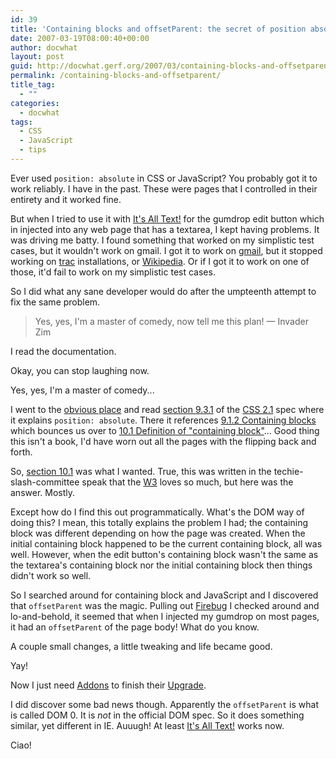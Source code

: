 ```yaml
---
id: 39
title: 'Containing blocks and offsetParent: the secret of position absolute'
date: 2007-03-19T08:00:40+00:00
author: docwhat
layout: post
guid: http://docwhat.gerf.org/2007/03/containing-blocks-and-offsetparent/
permalink: /containing-blocks-and-offsetparent/
title_tag:
  - ""
categories:
  - docwhat
tags:
  - CSS
  - JavaScript
  - tips
---
```

Ever used `position: absolute` in CSS or JavaScript? You probably got it to work reliably. I have in the past. These were pages that I controlled in their entirety and it worked fine.

But when I tried to use it with [It's All Text!](https://addons.mozilla.org/firefox/4125) for the gumdrop edit button which in injected into any web page that has a textarea, I kept having problems. It was driving me batty. I found something that worked on my simplistic test cases, but it wouldn't work on gmail. I got it to work on [gmail](http://gmail.com/), but it stopped working on [trac](http://trac.edgewall.org/) installations, or [Wikipedia](http://wikipedia.com). Or if I got it to work on one of those, it'd fail to work on my simplistic test cases.

<!--more-->

So I did what any sane developer would do after the umpteenth attempt to fix the same problem.

> Yes, yes, I'm a master of comedy, now tell me this plan! — Invader Zim

I read the documentation.

Okay, you can stop laughing now.

Yes, yes, I'm a master of comedy...

I went to the [obvious place](http://www.w3.org/) and read [section 9.3.1](http://www.w3.org/TR/CSS21/visuren.html#positioning-scheme) of the [CSS 2.1](http://www.w3.org/TR/CSS21/) spec where it explains `position: absolute`. There it references [9.1.2 Containing blocks](http://www.w3.org/TR/CSS21/visuren.html#containing-block) which bounces us over to [10.1 Definition of "containing block"](http://www.w3.org/TR/CSS21/visudet.html#containing-block-details)... Good thing this isn't a book, I'd have worn out all the pages with the flipping back and forth.

So, [section 10.1](http://www.w3.org/TR/CSS21/visudet.html#containing-block-details) was what I wanted. True, this was written in the techie-slash-committee speak that the [W3](http://www.w3.org/) loves so much, but here was the answer. Mostly.

Except how do I find this out programmatically. What's the DOM way of doing this? I mean, this totally explains the problem I had; the containing block was different depending on how the page was created. When the initial containing block happened to be the current containing block, all was well. However, when the edit button's containing block wasn't the same as the textarea's containing block nor the initial containing block then things didn't work so well.

So I searched around for containing block and JavaScript and I discovered that `offsetParent` was the magic. Pulling out [Firebug](http://www.getfirebug.com/) I checked around and lo-and-behold, it seemed that when I injected my gumdrop on most pages, it had an `offsetParent` of the page body! What do you know.

A couple small changes, a little tweaking and life became good.

Yay!

Now I just need [Addons](http://addons.mozilla.org/) to finish their [Upgrade](http://blog.mozilla.com/webdev/category/amo/).

I did discover some bad news though. Apparently the `offsetParent` is what is called DOM 0. It is *not* in the official DOM spec. So it does something similar, yet different in IE. Auuugh! At least [It's All Text!](htt://addons.mozilla.org/firefox/4125) works now.

Ciao!

